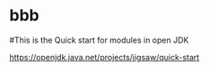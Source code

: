 # bbb
#This is the Quick start for modules in open JDK

https://openjdk.java.net/projects/jigsaw/quick-start

